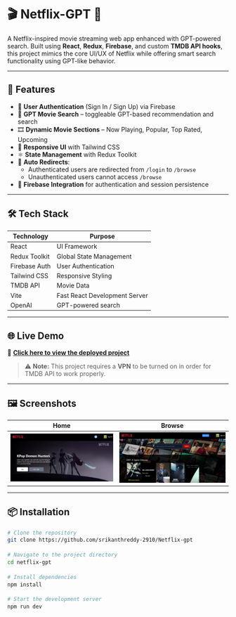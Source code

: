 ﻿# 🎬 Netflix-GPT 🎥

A Netflix-inspired movie streaming web app enhanced with GPT-powered search. Built using **React**, **Redux**, **Firebase**, and custom **TMDB API hooks**, this project mimics the core UI/UX of Netflix while offering smart search functionality using GPT-like behavior.

---

## 🚀 Features

- 🔐 **User Authentication** (Sign In / Sign Up) via Firebase
- 🧠 **GPT Movie Search** – toggleable GPT-based recommendation and search
- 🎞️ **Dynamic Movie Sections** – Now Playing, Popular, Top Rated, Upcoming
- 🎨 **Responsive UI** with Tailwind CSS
- ⚛️ **State Management** with Redux Toolkit
- 🔁 **Auto Redirects**:
  - Authenticated users are redirected from `/login` to `/browse`
  - Unauthenticated users cannot access `/browse`
- 💾 **Firebase Integration** for authentication and session persistence

---

## 🛠️ Tech Stack

| Technology    | Purpose                       |
| ------------- | ----------------------------- |
| React         | UI Framework                  |
| Redux Toolkit | Global State Management       |
| Firebase Auth | User Authentication           |
| Tailwind CSS  | Responsive Styling            |
| TMDB API      | Movie Data                    |
| Vite          | Fast React Development Server |
| OpenAI        | GPT-powered search            |

---

## 🌐 Live Demo

🔗 **[Click here to view the deployed project](https://netflix-gpt-f52b9.web.app)**

> ⚠️ **Note:** This project requires a **VPN** to be turned on in order for TMDB API to work properly.

---

## 🖼️ Screenshots

| Home | Browse |
|------|--------|
| ![Home](https://raw.githubusercontent.com/srikanthreddy-2910/Netflix-gpt/refs/heads/main/src/assets/Screenshot%202025-07-08%20183421.png) | ![Browse](https://raw.githubusercontent.com/srikanthreddy-2910/Netflix-gpt/refs/heads/main/src/assets/Screenshot%202025-07-08%20184357.png) |

---


## 📦 Installation

```bash
# Clone the repository
git clone https://github.com/srikanthreddy-2910/Netflix-gpt

# Navigate to the project directory
cd netflix-gpt

# Install dependencies
npm install

# Start the development server
npm run dev
